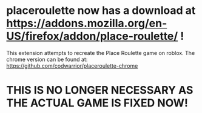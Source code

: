 # placeroulette now has a download at https://addons.mozilla.org/en-US/firefox/addon/place-roulette/ !
This extension attempts to recreate the Place Roulette game on roblox.
The chrome version can be found at: https://github.com/codwarrior/placeroulette-chrome
# THIS IS NO LONGER NECESSARY AS THE ACTUAL GAME IS FIXED NOW!
